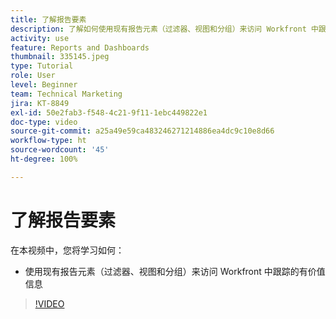 ```yaml
---
title: 了解报告要素
description: 了解如何使用现有报告元素（过滤器、视图和分组）来访问 Workfront 中跟踪的信息。
activity: use
feature: Reports and Dashboards
thumbnail: 335145.jpeg
type: Tutorial
role: User
level: Beginner
team: Technical Marketing
jira: KT-8849
exl-id: 50e2fab3-f548-4c21-9f11-1ebc449822e1
doc-type: video
source-git-commit: a25a49e59ca483246271214886ea4dc9c10e8d66
workflow-type: ht
source-wordcount: '45'
ht-degree: 100%

---
```


# 了解报告要素

在本视频中，您将学习如何：

* 使用现有报告元素（过滤器、视图和分组）来访问 Workfront 中跟踪的有价值信息

>[!VIDEO](https://video.tv.adobe.com/v/335145/?quality=12&learn=on)
